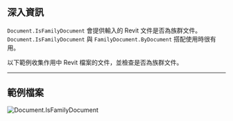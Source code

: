 ## 深入資訊
`Document.IsFamilyDocument` 會提供輸入的 Revit 文件是否為族群文件。`Document.IsFamilyDocument` 與 `FamilyDocument.ByDocument` 搭配使用時很有用。

以下範例收集作用中 Revit 檔案的文件，並檢查是否為族群文件。
___
## 範例檔案

![Document.IsFamilyDocument](./Revit.Application.Document.IsFamilyDocument_img.jpg)
